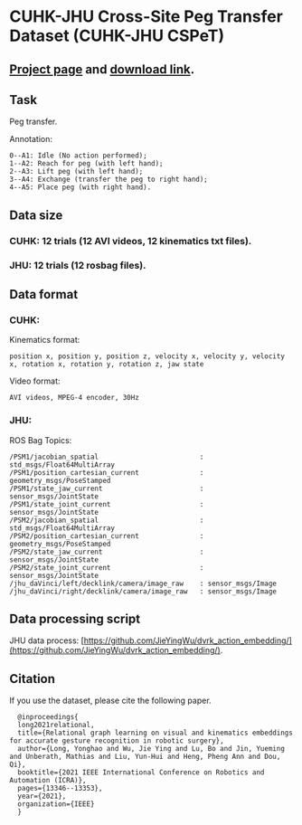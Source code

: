 # CUHK-JHU Cross-Site Peg Transfer Dataset (CUHK-JHU CSPeT)

## [Project page](https://appsrv.cse.cuhk.edu.hk/~yhlong/mrgnet.html) and [download link](https://drive.google.com/drive/folders/1tklk7GH4OE9P8TKhESRAYVu0LmnYoCMV). 

## Task

Peg transfer.

Annotation:

    0--A1: Idle (No action performed); 
    1--A2: Reach for peg (with left hand); 
    2--A3: Lift peg (with left hand); 
    3--A4: Exchange (transfer the peg to right hand); 
    4--A5: Place peg (with right hand).

## Data size

### CUHK: 12 trials (12 AVI videos, 12 kinematics txt files).
### JHU: 12 trials (12 rosbag files).

## Data format

### CUHK:

Kinematics format: 

    position x, position y, position z, velocity x, velocity y, velocity x, rotation x, rotation y, rotation z, jaw state

Video format: 

    AVI videos, MPEG-4 encoder, 30Hz

### JHU:
ROS Bag Topics:

    /PSM1/jacobian_spatial                         : std_msgs/Float64MultiArray
    /PSM1/position_cartesian_current               : geometry_msgs/PoseStamped 
    /PSM1/state_jaw_current                        : sensor_msgs/JointState    
    /PSM1/state_joint_current                      : sensor_msgs/JointState    
    /PSM2/jacobian_spatial                         : std_msgs/Float64MultiArray
    /PSM2/position_cartesian_current               : geometry_msgs/PoseStamped 
    /PSM2/state_jaw_current                        : sensor_msgs/JointState    
    /PSM2/state_joint_current                      : sensor_msgs/JointState    
    /jhu_daVinci/left/decklink/camera/image_raw    : sensor_msgs/Image         
    /jhu_daVinci/right/decklink/camera/image_raw   : sensor_msgs/Image


## Data processing script

JHU data process: [https://github.com/JieYingWu/dvrk_action_embedding/](https://github.com/JieYingWu/dvrk_action_embedding/).

## Citation

If you use the dataset, please cite the following paper.

      @inproceedings{
      long2021relational,
      title={Relational graph learning on visual and kinematics embeddings for accurate gesture recognition in robotic surgery},
      author={Long, Yonghao and Wu, Jie Ying and Lu, Bo and Jin, Yueming and Unberath, Mathias and Liu, Yun-Hui and Heng, Pheng Ann and Dou, Qi},
      booktitle={2021 IEEE International Conference on Robotics and Automation (ICRA)},
      pages={13346--13353},
      year={2021},
      organization={IEEE}
      }

